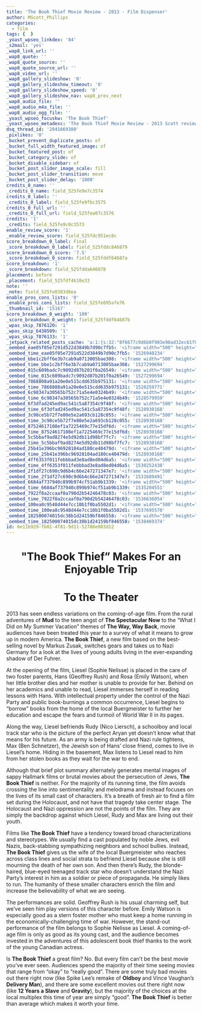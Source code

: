 ```yaml
---
title: 'The Book Thief Movie Review - 2013 - Film Dispenser'
author: MScott_Phillips
categories:
  - film
tags: {  }
_yoast_wpseo_linkdex: '84'
_s2mail: 'yes'
_wap8_link_url: ''
_wap8_quote: ''
_wap8_quote_source: ''
_wap8_quote_source_url: ''
_wap8_video_url: ''
_wap8_gallery_slideshow: '0'
_wap8_gallery_slideshow_timeout: '0'
_wap8_gallery_slideshow_speed: '0'
_wap8_gallery_slideshow_nav: wap8_prev_next
_wap8_audio_file: ''
_wap8_audio_m4a_file: ''
_wap8_audio_ogg_file: ''
_yoast_wpseo_focuskw: 'The Book Thief'
_yoast_wpseo_metadesc: 'The Book Thief Movie Review - 2013 Scott reviews the new film starring Geoffrey Rush and Emily Watson.'
dsq_thread_id: '2041669380'
_pixlikes: '0'
_bucket_prevent_duplicate_posts: of
_bucket_full_width_featured_image: of
_bucket_featured_post: of
_bucket_category_slide: of
_bucket_disable_sidebar: of
_bucket_post_slider_image_scale: fill
_bucket_post_slider_transition: move
_bucket_post_slider_delay: '1000'
credits_0_name: ''
_credits_0_name: field_525fe9e7c3574
credits_0_label: ''
_credits_0_label: field_525fe9fbc3575
credits_0_full_url: ''
_credits_0_full_url: field_525fea07c3576
credits: '1'
_credits: field_525fe9c0c3573
enable_review_score: '1'
_enable_review_score: field_525fdc951ec8c
score_breakdown_0_label: Final
_score_breakdown_0_label: field_525fddc846879
score_breakdown_0_score: '7.5'
_score_breakdown_0_score: field_525fddf64687a
score_breakdown: '1'
_score_breakdown: field_525fdda646878
placement: before
_placement: field_525fdf4b10e33
note: ''
_note: field_525fe0383d6ea
enable_pros_cons_lists: '0'
_enable_pros_cons_lists: field_525fe095afe76
_thumbnail_id: '15167'
score_breakdown_0_weight: '100'
_score_breakdown_0_weight: field_525fddf64687b
_wpas_skip_7876120: '1'
_wpas_skip_6430509: '1'
_wpas_skip_7876133: '1'
_jetpack_related_posts_cache: 'a:1:{s:32:"8f6677c9d6b0f903e98ad32ec61f8deb";a:2:{s:7:"expires";i:1501994172;s:7:"payload";a:3:{i:0;a:1:{s:2:"id";i:3180;}i:1;a:1:{s:2:"id";i:10365;}i:2;a:1:{s:2:"id";i:12414;}}}}'
_oembed_eae05f05e7291d522d3849b7d90c7fb5: '<iframe width="500" height="281" src="https://www.youtube.com/embed/9teNKmm9R3k?start=3&feature=oembed" frameborder="0" allow="autoplay; encrypted-media" allowfullscreen></iframe>'
_oembed_time_eae05f05e7291d522d3849b7d90c7fb5: '1526940234'
_oembed_bbe1c2bff6e3b7cab9a0713005bae308: '<iframe width="500" height="281" src="https://www.youtube.com/embed/_DTbx7c7ez8?feature=oembed" frameborder="0" allow="autoplay; encrypted-media" allowfullscreen></iframe>'
_oembed_time_bbe1c2bff6e3b7cab9a0713005bae308: '1527299694'
_oembed_015c609badc7c9092d87b201f0a26549: '<iframe width="500" height="281" src="https://www.youtube.com/embed/dkhBDhQ4OxM?feature=oembed" frameborder="0" allow="autoplay; encrypted-media" allowfullscreen></iframe>'
_oembed_time_015c609badc7c9092d87b201f0a26549: '1527299694'
_oembed_7868808a91a20e0e515cdd635b975131: '<iframe width="500" height="281" src="https://www.youtube.com/embed/PEZ2r1YGKSA?feature=oembed" frameborder="0" allow="autoplay; encrypted-media" allowfullscreen></iframe>'
_oembed_time_7868808a91a20e0e515cdd635b975131: '1528259771'
_oembed_6c98347a30565b752c71a5e4e0324b49: '<iframe width="500" height="281" src="https://www.youtube.com/embed/FhwktRDG_aQ?feature=oembed" frameborder="0" allow="autoplay; encrypted-media" allowfullscreen></iframe>'
_oembed_time_6c98347a30565b752c71a5e4e0324b49: '1528579959'
_oembed_6f3dfad245ed9ac541c5a87354c9f48f: '<iframe width="500" height="281" src="https://www.youtube.com/embed/rTMINaybeyE?feature=oembed" frameborder="0" allow="autoplay; encrypted-media" allowfullscreen></iframe>'
_oembed_time_6f3dfad245ed9ac541c5a87354c9f48f: '1528930168'
_oembed_3c98ce5b72f7e80e5e2a693cb128c055: '<iframe width="500" height="281" src="https://www.youtube.com/embed/j7RHHPN4gII?feature=oembed" frameborder="0" allow="autoplay; encrypted-media" allowfullscreen></iframe>'
_oembed_time_3c98ce5b72f7e80e5e2a693cb128c055: '1528930168'
_oembed_87524617108ef1a7225469c77e15df6d: '<iframe width="500" height="281" src="https://www.youtube.com/embed/bP8vCXPo-BA?feature=oembed" frameborder="0" allow="autoplay; encrypted-media" allowfullscreen></iframe>'
_oembed_time_87524617108ef1a7225469c77e15df6d: '1528930168'
_oembed_5c5bbaf9ad8274e5d92db11d98bf7fc7: '<iframe width="500" height="281" src="https://www.youtube.com/embed/yqAS2lPISa8?feature=oembed" frameborder="0" allow="autoplay; encrypted-media" allowfullscreen></iframe>'
_oembed_time_5c5bbaf9ad8274e5d92db11d98bf7fc7: '1528930168'
_oembed_25b41e396bc96928104ad180ce40479d: '<iframe width="500" height="281" src="https://www.youtube.com/embed/MFWF9dU5Zc0?feature=oembed" frameborder="0" allow="autoplay; encrypted-media" allowfullscreen></iframe>'
_oembed_time_25b41e396bc96928104ad180ce40479d: '1528930168'
_oembed_4ff6353f011febbbad3e8ad8ed04d6a5: '<iframe width="500" height="281" src="https://www.youtube.com/embed/HikYI0jIAwU?feature=oembed" frameborder="0" allow="autoplay; encrypted-media" allowfullscreen></iframe>'
_oembed_time_4ff6353f011febbbad3e8ad8ed04d6a5: '1530252438'
_oembed_2f1df27c690c9d6b4c66e247271347e7: '<iframe width="500" height="281" src="https://www.youtube.com/embed/9XxLHyzsB_Q?feature=oembed" frameborder="0" allow="autoplay; encrypted-media" allowfullscreen></iframe>'
_oembed_time_2f1df27c690c9d6b4c66e247271347e7: '1531689491'
_oembed_6684af737940c899b974cf51ab9b1339: '<iframe width="500" height="281" src="https://www.youtube.com/embed/gp-8oB53P7k?feature=oembed" frameborder="0" allow="autoplay; encrypted-media" allowfullscreen></iframe>'
_oembed_time_6684af737940c899b974cf51ab9b1339: '1535204551'
_oembed_7922f8a2ccaaf0a790d2b54246478c03: '<iframe width="500" height="281" src="https://www.youtube.com/embed/AWvUNABT8sg?feature=oembed" frameborder="0" allow="autoplay; encrypted-media" allowfullscreen></iframe>'
_oembed_time_7922f8a2ccaaf0a790d2b54246478c03: '1536636054'
_oembed_100ea8c9548d44e7cc10b1f0ba5502d1: '<iframe width="500" height="281" src="https://www.youtube.com/embed/ek1ePFp-nBI?feature=oembed" frameborder="0" allow="autoplay; encrypted-media" allowfullscreen></iframe>'
_oembed_time_100ea8c9548d44e7cc10b1f0ba5502d1: '1537695570'
_oembed_182500074015dc38b1d24159bf846558: '<iframe width="500" height="281" src="https://www.youtube.com/embed/USPd0vX2sdc?feature=oembed" frameborder="0" allow="autoplay; encrypted-media" allowfullscreen></iframe>'
_oembed_time_182500074015dc38b1d24159bf846558: '1538469374'
id: 6e11b929-fb01-4f81-9d11-52788e003d12
---
```

<h1 style="text-align: center;">"The Book Thief” Makes For an Enjoyable Trip</h1>
<h1 style="text-align: center;">To the Theater</h1>
<p style="text-align: left;">2013 has seen endless variations on the coming-of-age film. From the rural adventures of <b>Mud</b> to the teen angst of <b>The Spectacular Now</b> to the “What I Did on My Summer Vacation” themes of <b>The Way, Way Back</b>, movie audiences have been treated this year to a survey of what it means to grow up in modern America. <b>The Book Thief</b>, a new film based on the best-selling novel by Markus Zusak, switches gears and takes us to Nazi Germany for a look at the lives of young adults living in the ever-expanding shadow of Der Fuhrer.</p>
<p>At the opening of the film, Liesel (Sophie Nelisse) is placed in the care of two foster parents, Hans (Geoffrey Rush) and Rosa (Emily Watson), when her little brother dies and her mother is unable to provide for her. Behind on her academics and unable to read, Liesel immerses herself in reading lessons with Hans. With intellectual property under the control of the Nazi Party and public book-burnings a common occurrence, Liesel begins to “borrow” books from the home of the local Buergmeister to further her education and escape the fears and turmoil of World War II in its pages.</p>
<p>Along the way, Liesel befriends Rudy (Nico Liersch), a schoolboy and local track star who is the picture of the perfect Aryan yet doesn’t know what that means for his future. As an army is being drafted and Nazi rule tightens, Max (Ben Schnetzer), the Jewish son of Hans’ close friend, comes to live in Liesel’s home. Hiding in the basement, Max listens to Liesel read to him from her stolen books as they wait for the war to end.</p>
<p>Although that brief plot summary alternately generates mental images of sappy Hallmark films or brutal movies about the persecution of Jews, <b>The Book Thief</b> is neither. For the majority of its running time, the film avoids crossing the line into sentimentality and melodrama and instead focuses on the lives of its small cast of characters. It’s a breath of fresh air to find a film set during the Holocaust, and not have that tragedy take center stage. The Holocaust and Nazi oppression are not the points of the film. They are simply the backdrop against which Liesel, Rudy and Max are living out their youth.</p>
<p>Films like <b>The Book Thief</b> have a tendency toward broad characterizations and stereotypes. We usually find a cast populated by noble Jews, evil Nazis, back-stabbing sympathizing neighbors and school bullies. Instead, <b>The Book Thief</b> gives us the wife of the local Buergmeister who reaches across class lines and social strata to befriend Liesel because she is still mourning the death of her own son. And then there’s Rudy, the blonde-haired, blue-eyed teenaged track star who doesn’t understand the Nazi Party’s interest in him as a soldier or piece of propaganda. He simply likes to run. The humanity of these smaller characters enrich the film and increase the believability of what we are seeing.</p>
<p>The performances are solid. Geoffrey Rush is his usual charming self, but we’ve seen him play versions of this character before. Emily Watson is especially good as a stern foster mother who must keep a home running in the economically-challenging time of war. However, the stand-out performance of the film belongs to Sophie Nelisse as Liesel. A coming-of-age film is only as good as its young cast, and the audience becomes invested in the adventures of this adolescent book thief thanks to the work of the young Canadian actress.</p>
<p>Is <b>The Book Thief</b> a great film? No. But every film can’t be the best movie you’ve ever seen. Audiences spend the majority of their time seeing movies that range from “okay” to “really good”. There are some truly bad movies out there right now (like Spike Lee’s remake of <b>Oldboy </b>and Vince Vaughan’s <b>Delivery Man</b>), and there are some excellent movies out there right now (like <b>12 Years a Slave</b> and <b>Gravity</b>), but the majority of the choices at the local multiplex this time of year are simply “good”. <b>The Book Thief</b> is better than average which makes it worth your time.</p>
